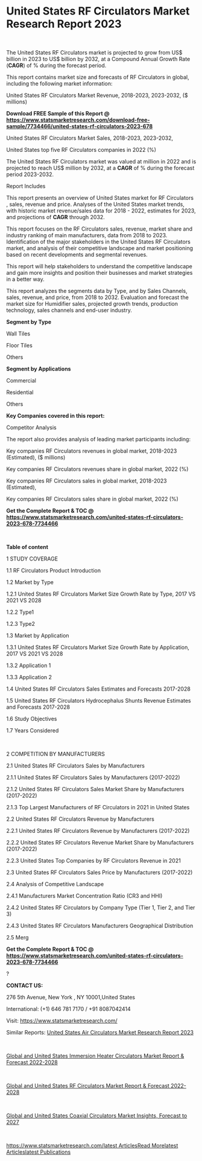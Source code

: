 <h1>United States RF Circulators Market Research Report 2023</h1><br/><p>The United States RF Circulators market is projected to grow from US$ billion in 2023 to US$ billion by 2032, at a Compound Annual Growth Rate (<strong>CAGR</strong>) of % during the forecast period.</p>
 
 
 
 <p>This report contains market size and forecasts of RF Circulators in global, including the following market information:</p>
 
 
 
 <p>United States RF Circulators Market Revenue, 2018-2023, 2023-2032, ($ millions)</p>
 
 
 
 <p><strong>Download FREE Sample of this Report @ <a href="https://www.statsmarketresearch.com/download-free-sample/7734466/united-states-rf-circulators-2023-678">https://www.statsmarketresearch.com/download-free-sample/7734466/united-states-rf-circulators-2023-678</a></strong></p>
 
 
 
 <p>United States RF Circulators Market Sales, 2018-2023, 2023-2032,</p>
 
 
 
 <p>United States top five RF Circulators companies in 2022 (%)</p>
 
 
 
 <p>The United States RF Circulators market was valued at million in 2022 and is projected to reach US$ million by 2032, at a <strong>CAGR</strong> of % during the forecast period 2023-2032.</p>
 
 
 
 <p>Report Includes</p>
 
 
 
 <p>This report presents an overview of United States market for RF Circulators , sales, revenue and price. Analyses of the United States market trends, with historic market revenue/sales data for 2018 - 2022, estimates for 2023, and projections of <strong>CAGR</strong> through 2032.</p>
 
 
 
 <p>This report focuses on the RF Circulators sales, revenue, market share and industry ranking of main manufacturers, data from 2018 to 2023. Identification of the major stakeholders in the United States RF Circulators market, and analysis of their competitive landscape and market positioning based on recent developments and segmental revenues.</p>
 
 
 
 <p>This report will help stakeholders to understand the competitive landscape and gain more insights and position their businesses and market strategies in a better way.</p>
 
 
 
 <p>This report analyzes the segments data by Type, and by Sales Channels, sales, revenue, and price, from 2018 to 2032. Evaluation and forecast the market size for Humidifier sales, projected growth trends, production technology, sales channels and end-user industry.</p>
 
 
 
 <p><strong>Segment by Type</strong></p>
 
 
 
 <p>Wall Tiles</p>
 
 
 
 <p>Floor Tiles</p>
 
 
 
 <p>Others</p>
 
 
 
 <p><strong>Segment <strong><strong>by Applications</strong></strong></strong></p>
 
 
 
 <p>Commercial</p>
 
 
 
 <p>Residential</p>
 
 
 
 <p>Others</p>
 
 
 
 <p><strong>Key Companies covered in this report:</strong></p>
 
 
 
 <p>Competitor Analysis</p>
 
 
 
 <p>The report also provides analysis of leading market participants including:</p>
 
 
 
 <p>Key companies RF Circulators revenues in global market, 2018-2023 (Estimated), ($ millions)</p>
 
 
 
 <p>Key companies RF Circulators revenues share in global market, 2022 (%)</p>
 
 
 
 <p>Key companies RF Circulators sales in global market, 2018-2023 (Estimated),</p>
 
 
 
 <p>Key companies RF Circulators sales share in global market, 2022 (%)</p>
 
 
 
 <div><b>Get the Complete Report & TOC @ <a href="https://www.statsmarketresearch.com/united-states-rf-circulators-2023-678-7734466">https://www.statsmarketresearch.com/united-states-rf-circulators-2023-678-7734466</a></b></div>
 
 
 
 <p><br />
 
 <b>Table of content</b></p>
 
 
 
 <p>1 STUDY COVERAGE<br />
 
 1.1 RF Circulators Product Introduction<br />
 
 1.2 Market by Type<br />
 
 1.2.1 United States RF Circulators Market Size Growth Rate by Type, 2017 VS 2021 VS 2028<br />
 
 1.2.2 Type1<br />
 
 1.2.3 Type2<br />
 
 1.3 Market by Application<br />
 
 1.3.1 United States RF Circulators Market Size Growth Rate by Application, 2017 VS 2021 VS 2028<br />
 
 1.3.2 Application 1<br />
 
 1.3.3 Application 2<br />
 
 1.4 United States RF Circulators Sales Estimates and Forecasts 2017-2028<br />
 
 1.5 United States RF Circulators Hydrocephalus Shunts Revenue Estimates and Forecasts 2017-2028<br />
 
 1.6 Study Objectives<br />
 
 1.7 Years Considered<br />
 
 <br />
 
 2 COMPETITION BY MANUFACTURERS<br />
 
 2.1 United States RF Circulators Sales by Manufacturers<br />
 
 2.1.1 United States RF Circulators Sales by Manufacturers (2017-2022)<br />
 
 2.1.2 United States RF Circulators Sales Market Share by Manufacturers (2017-2022)<br />
 
 2.1.3 Top Largest Manufacturers of RF Circulators in 2021 in United States<br />
 
 2.2 United States RF Circulators Revenue by Manufacturers<br />
 
 2.2.1 United States RF Circulators Revenue by Manufacturers (2017-2022)<br />
 
 2.2.2 United States RF Circulators Revenue Market Share by Manufacturers (2017-2022)<br />
 
 2.2.3 United States Top Companies by RF Circulators Revenue in 2021<br />
 
 2.3 United States RF Circulators Sales Price by Manufacturers (2017-2022)<br />
 
 2.4 Analysis of Competitive Landscape<br />
 
 2.4.1 Manufacturers Market Concentration Ratio (CR3 and HHI)<br />
 
 2.4.2 United States RF Circulators by Company Type (Tier 1, Tier 2, and Tier 3)<br />
 
 2.4.3 United States RF Circulators Manufacturers Geographical Distribution<br />
 
 2.5 Merg</p>
 
 
 
 <div><b>Get the Complete Report & TOC @ <a href="https://www.statsmarketresearch.com/united-states-rf-circulators-2023-678-7734466">https://www.statsmarketresearch.com/united-states-rf-circulators-2023-678-7734466</a></b></div>
 
 
 
 <p>? </p>
 
 
 
 <p><b>CONTACT US:</b><br />
 
 276 5th Avenue, New York , NY 10001,United States<br />
 
 International: (+1) 646 781 7170 / +91 8087042414<br />
 
 Visit: <a href="https://www.statsmarketresearch.com/">https://www.statsmarketresearch.com/</a><br />
 
 Similar Reports: <a href="https://www.statsmarketresearch.com/united-states-rf-circulators-2023-678-7734466">United States Air Circulators Market Research Report 2023</a><br />
 
 <br />
 
 <a href="https://www.statsmarketresearch.com/united-states-rf-circulators-2023-678-7734466">Global and United States Immersion Heater Circulators Market Report & Forecast 2022-2028</a><br />
 
 <br />
 
 <a href="https://www.statsmarketresearch.com/united-states-rf-circulators-2023-678-7734466">Global and United States RF Circulators Market Report & Forecast 2022-2028</a><br />
 
 <br />
 
 <a href="https://www.statsmarketresearch.com/united-states-rf-circulators-2023-678-7734466">Global and United States Coaxial Circulators Market Insights, Forecast to 2027</a><br />
 
 <br />
 
 <a href="https://gyeongbokgung.com">https://www.statsmarketresearch.com/</a><a href="https://hallyeomaritime.com">latest Articles</a><a href="https://jingwansa.com">Read More</a><a href="https://nguoiviet.jp/">latest Articles</a><a href="https://www.intelmarketresearch.com/">latest Publications</a></p>